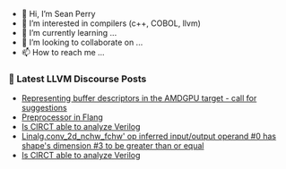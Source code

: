 - 👋 Hi, I’m Sean Perry
- 👀 I’m interested in compilers (c++, COBOL, llvm)
- 🌱 I’m currently learning ...
- 💞️ I’m looking to collaborate on ...
- 📫 How to reach me ...

<!---
s66perry/s66perry is a ✨ special ✨ repository because its `README.md` (this file) appears on your GitHub profile.
You can click the Preview link to take a look at your changes.
--->
### 📕 Latest LLVM Discourse Posts

<!-- DISCOURSE-LLVM:START -->
- [Representing buffer descriptors in the AMDGPU target - call for suggestions](https://discourse.llvm.org/t/representing-buffer-descriptors-in-the-amdgpu-target-call-for-suggestions/68798?page=2#post_40)
- [Preprocessor in Flang](https://discourse.llvm.org/t/preprocessor-in-flang/69311#post_5)
- [Is CIRCT able to analyze Verilog](https://discourse.llvm.org/t/is-circt-able-to-analyze-verilog/66281#post_10)
- [Linalg.conv_2d_nchw_fchw&#39; op inferred input/output operand #0 has shape&#39;s dimension #3 to be greater than or equal](https://discourse.llvm.org/t/linalg-conv-2d-nchw-fchw-op-inferred-input-output-operand-0-has-shapes-dimension-3-to-be-greater-than-or-equal/69303#post_3)
- [Is CIRCT able to analyze Verilog](https://discourse.llvm.org/t/is-circt-able-to-analyze-verilog/66281#post_9)
<!-- DISCOURSE-LLVM:END -->

